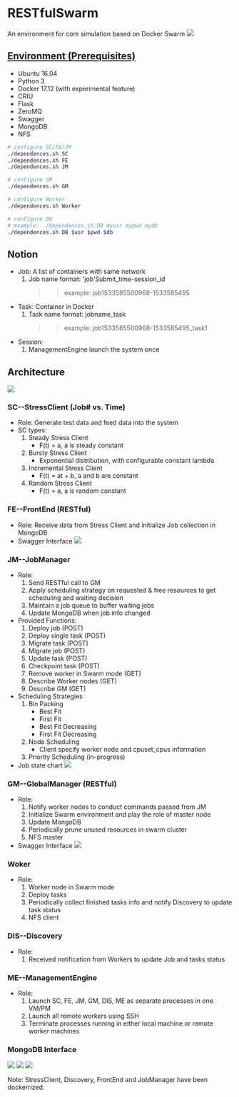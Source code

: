 RESTfulSwarm
============
An environment for core simulation based on Docker Swarm
![](http://blog.pridybailo.com/wp-content/uploads/sites/2/2015/01/swar-q.png)
## [Environment (Prerequisites)](https://github.com/doc-vu/RESTfulSwarm/blob/master/dependences.sh)
* Ubuntu 16.04
* Python 3
* Docker 17.12 (with experimental feature)
* CRIU
* Flask
* ZeroMQ
* Swagger
* MongoDB
* NFS
```Bash
# configure SC/FE/JM
./dependences.sh SC
./dependences.sh FE
./dependences.sh JM

# configure GM
./dependences.sh GM

# configure Worker
./dependences.sh Worker

# configure DB
# example: ./dependences.sh DB myusr mypwd mydb
./dependences.sh DB $usr $pwd $db
```
## Notion
* Job: A list of containers with same network 
  1. Job name format: 'job'Submit_time-session_id
     >> example: job1533585500968-1533585495
* Task: Container in Docker
  1. Task name format: jobname_task
     >> example: job1533585500968-1533585495_task1
* Session:
  1. ManagementEngine launch the system once
  
## Architecture
![](./Architecture.jpg)
### SC--StressClient (Job# vs. Time)
* Role: Generate test data and feed data into the system
* SC types:
  1. Steady Stress Client
     * F(t) = a, a is steady constant
  2. Bursty Stress Client
     * Exponential distribution, with configurable constant lambda
  3. Incremental Stress Client
     * F(t) = at + b, a and b are constant
  4. Random Stress Client
     * F(t) = a, a is random constant

### FE--FrontEnd (RESTful)
* Role: Receive data from Stress Client and initialize Job collection in MongoDB
* Swagger Interface
![](./FrontEnd.PNG)

### JM--JobManager
* Role: 
    1. Send RESTful call to GM
    2. Apply scheduling strategy on requested & free resources to get scheduling and waiting decision
    3. Maintain a job queue to buffer waiting jobs
    5. Update MongoDB when job info changed
* Provided Functions:
    1. Deploy job (POST)
    2. Deploy single task (POST)
    3. Migrate task (POST)
    4. Migrate job (POST)
    5. Update task (POST)
    6. Checkpoint task (POST)
    7. Remove worker in Swarm mode (GET)
    8. Describe Worker nodes (GET)
    9. Describe GM (GET)
* Scheduling Strategies
    1. Bin Packing
       - Best Fit
       - First Fit
       - Best Fit Decreasing
       - First Fit Decreasing
    2. Node Scheduling
       - Client specify worker node and cpuset_cpus information
    3. Priority Scheduling (in-progress)
* Job state chart
![](./JobState.jpg)
  
### GM--GlobalManager (RESTful)
* Role: 
  1. Notify worker nodes to conduct commands passed from JM
  2. Initialize Swarm environment and play the role of master node
  3. Update MongoDB
  4. Periodically prune unused resources in swarm cluster
  5. NFS master
* Swagger Interface
![](./GlobalManager.PNG)

### Woker
* Role:
  1. Worker node in Swarm mode
  2. Deploy tasks
  3. Periodically collect finished tasks info and notify Discovery to update task status
  4. NFS client

### DIS--Discovery
* Role:
  1. Received notification from Workers to update Job and tasks status

### ME--ManagementEngine
* Role:
  1. Launch SC, FE, JM, GM, DIS, ME as separate processes in one VM/PM
  2. Launch all remote workers using SSH
  3. Terminate processes running in either local machine or remote worker machines

### MongoDB Interface
![](./WorkersInfo.JPG)
![](./JobInfo.JPG)
![](./WorkersResourceInfo.JPG)

Note: StressClient, Discovery, FrontEnd and JobManager have been dockerrized. 